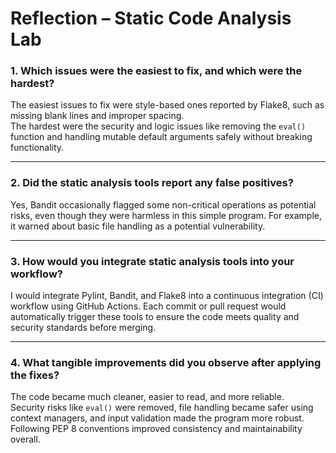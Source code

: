 # Reflection – Static Code Analysis Lab

### 1. Which issues were the easiest to fix, and which were the hardest?  
The easiest issues to fix were style-based ones reported by Flake8, such as missing blank lines and improper spacing.  
The hardest were the security and logic issues like removing the `eval()` function and handling mutable default arguments safely without breaking functionality.

---

### 2. Did the static analysis tools report any false positives?  
Yes, Bandit occasionally flagged some non-critical operations as potential risks, even though they were harmless in this simple program. For example, it warned about basic file handling as a potential vulnerability.

---

### 3. How would you integrate static analysis tools into your workflow?  
I would integrate Pylint, Bandit, and Flake8 into a continuous integration (CI) workflow using GitHub Actions. Each commit or pull request would automatically trigger these tools to ensure the code meets quality and security standards before merging.

---

### 4. What tangible improvements did you observe after applying the fixes?  
The code became much cleaner, easier to read, and more reliable.  
Security risks like `eval()` were removed, file handling became safer using context managers, and input validation made the program more robust.  
Following PEP 8 conventions improved consistency and maintainability overall.
